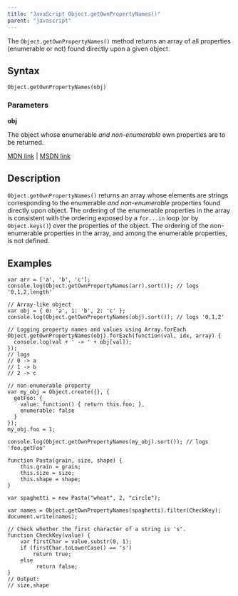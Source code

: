 ```yaml
---
title: "JavaScript Object.getOwnPropertyNames()"
parent: "javascript"
---
```


The `Object.getOwnPropertyNames()` method returns an array of all properties (enumerable or not) found directly upon a given object.

## Syntax

    Object.getOwnPropertyNames(obj)

### Parameters

**obj**

The object whose enumerable _and non-enumerable_ own properties are to be returned.

[MDN link](https://developer.mozilla.org/en-US/docs/Web/JavaScript/Reference/Global_Objects/Object/getOwnPropertyNames) | [MSDN link](https://msdn.microsoft.com/en-us/LIBRary/ff688126%28v=vs.94%29.aspx)

## Description

`Object.getOwnPropertyNames()` returns an array whose elements are strings corresponding to the enumerable _and non-enumerable_ properties found directly upon object. The ordering of the enumerable properties in the array is consistent with the ordering exposed by a `for...in` loop (or by `Object.keys()`) over the properties of the object. The ordering of the non-enumerable properties in the array, and among the enumerable properties, is not defined.

## Examples

    var arr = ['a', 'b', 'c'];
    console.log(Object.getOwnPropertyNames(arr).sort()); // logs '0,1,2,length'

    // Array-like object
    var obj = { 0: 'a', 1: 'b', 2: 'c' };
    console.log(Object.getOwnPropertyNames(obj).sort()); // logs '0,1,2'

    // Logging property names and values using Array.forEach
    Object.getOwnPropertyNames(obj).forEach(function(val, idx, array) {
      console.log(val + ' -> ' + obj[val]);
    });
    // logs
    // 0 -> a
    // 1 -> b
    // 2 -> c

    // non-enumerable property
    var my_obj = Object.create({}, {
      getFoo: {
        value: function() { return this.foo; },
        enumerable: false
      }
    });
    my_obj.foo = 1;

    console.log(Object.getOwnPropertyNames(my_obj).sort()); // logs 'foo,getFoo'

    function Pasta(grain, size, shape) {
        this.grain = grain; 
        this.size = size; 
        this.shape = shape; 
    }

    var spaghetti = new Pasta("wheat", 2, "circle");

    var names = Object.getOwnPropertyNames(spaghetti).filter(CheckKey);
    document.write(names); 

    // Check whether the first character of a string is 's'. 
    function CheckKey(value) {
        var firstChar = value.substr(0, 1); 
        if (firstChar.toLowerCase() == 's')
            return true; 
        else
             return false; 
    }
    // Output:
    // size,shape
